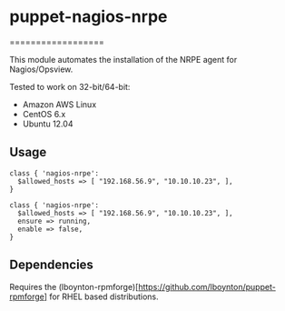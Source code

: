 # puppet-nagios-nrpe
==================

This module automates the installation of the NRPE agent for Nagios/Opsview.

Tested to work on 32-bit/64-bit:
  * Amazon AWS Linux
  * CentOS 6.x
  * Ubuntu 12.04

## Usage

    class { 'nagios-nrpe':
      $allowed_hosts => [ "192.168.56.9", "10.10.10.23", ],
    }
 
    class { 'nagios-nrpe':
      $allowed_hosts => [ "192.168.56.9", "10.10.10.23", ],
      ensure => running,
      enable => false,
    }

## Dependencies

Requires the (lboynton-rpmforge)[https://github.com/lboynton/puppet-rpmforge] for RHEL based distributions.

